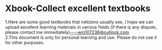 # Xbook-Collect excellent textbooks
1.Here are some good textbooks that netizens usually see, I hope we can upload excellent learning materials in various fields (if there is any dispute, please contact me immediately)----win107236@outlook.com   
2.This document is only for personal learning and use. Please do not use it for other purposes.
